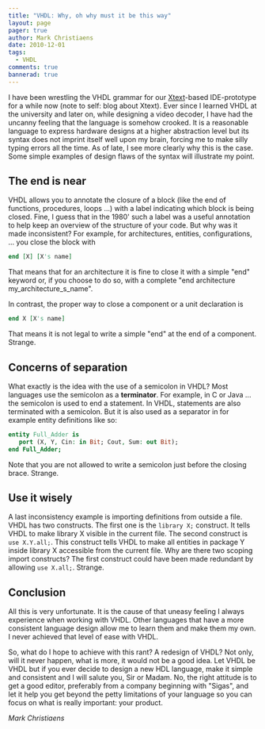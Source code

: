 ```yaml
---
title: "VHDL: Why, oh why must it be this way"
layout: page 
pager: true
author: Mark Christiaens
date: 2010-12-01
tags: 
  - VHDL
comments: true
bannerad: true
---
```


I have been wrestling the VHDL grammar for our <a href="http://www.eclipse.org/Xtext/" >Xtext</a>-based IDE-prototype for a while now (note to self: blog about Xtext).  Ever since I learned VHDL at the university and later on, while designing a video decoder, I have had the uncanny feeling that the language is somehow crooked.  It is a reasonable language to express hardware designs at a higher abstraction level but its syntax does not imprint itself well upon my brain, forcing me to make silly typing errors all the time.  As of late, I see more clearly why this is the case. Some simple examples of design flaws of the syntax will illustrate my point.

## The end is near 

VHDL allows you to annotate the closure of a block (like the end of functions, procedures, loops ...) with a label indicating which block is being closed.  Fine, I guess that in the 1980' such a label was a useful annotation to help keep an overview of the structure of your code.  But why was it made inconsistent?  For example, for architectures, entities, configurations, ... you close the block with 
```vhdl
end [X] [X's name]
```

That means that for an architecture it is fine to close it with a simple "end" keyword or, if you choose to do so, with a complete "end architecture my_architecture_s_name". 

In contrast, the proper way to close a component or a unit declaration is 
```vhdl
end X [X's name]
```

That means it is not legal to write a simple "end" at the end of a component.  Strange. 

## Concerns of separation 

What exactly is the idea with the use of a semicolon in VHDL?  Most languages use the semicolon as a <b>terminator</b>.  For example, in C or Java ... the semicolon is used to end a statement.  In VHDL, statements are also terminated with a semicolon.  But it is also used as a separator in for example entity definitions like so: 
```vhdl
entity Full_Adder is
   port (X, Y, Cin: in Bit; Cout, Sum: out Bit);
end Full_Adder;
```

Note that you are not allowed to write a semicolon just before the closing brace.  Strange.

## Use it wisely 

A last inconsistency example is importing definitions from outside a file.  VHDL has two constructs.  The first one is the `library X;` construct.  It tells VHDL to make library X visible in the current file.  The second construct is `use X.Y.all;`.  This construct tells VHDL to make all entities in package Y inside library X accessible from the current file.  Why are there two scoping import constructs?  The first construct could have been made redundant by allowing `use X.all;`.  Strange.

## Conclusion 

All this is very unfortunate.  It is the cause of that uneasy feeling I always experience when working with VHDL.  Other languages that have a more consistent language design allow me to learn them and make them my own.  I never achieved that level of ease with VHDL.  

So, what do I hope to achieve with this rant?  A redesign of VHDL?  Not only, will it never happen, what is more, it would not be a good idea.  Let VHDL be VHDL but if you ever decide to design a new HDL language, make it simple and consistent and I will salute you, Sir or Madam.  No, the right attitude is to get a good editor, preferably from a company beginning with "Sigas", and let it help you get beyond the petty limitations of your language so you can focus on what is really important: your product.

_Mark Christiaens_